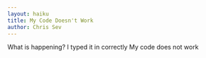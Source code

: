 ```yaml
---
layout: haiku
title: My Code Doesn't Work
author: Chris Sev
---
```


What is happening?
I typed it in correctly
My code does not work
